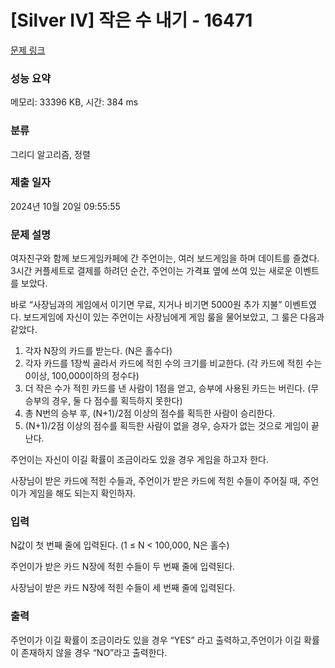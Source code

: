 # [Silver IV] 작은 수 내기 - 16471 

[문제 링크](https://www.acmicpc.net/problem/16471) 

### 성능 요약

메모리: 33396 KB, 시간: 384 ms

### 분류

그리디 알고리즘, 정렬

### 제출 일자

2024년 10월 20일 09:55:55

### 문제 설명

<p>여자친구와 함께 보드게임카페에 간 주언이는, 여러 보드게임을 하며 데이트를 즐겼다. 3시간 커플세트로 결제를 하려던 순간, 주언이는 가격표 옆에 쓰여 있는 새로운 이벤트를 보았다. </p>

<p>바로 “사장님과의 게임에서 이기면 무료, 지거나 비기면 5000원 추가 지불” 이벤트였다. 보드게임에 자신이 있는 주언이는 사장님에게 게임 룰을 물어보았고, 그 룰은 다음과 같았다. </p>

<ol>
	<li>각자 N장의 카드를 받는다. (N은 홀수다) </li>
	<li>각자 카드를 1장씩 골라서 카드에 적힌 수의 크기를 비교한다. (각 카드에 적힌 수는 0이상, 100,000이하의 정수다)</li>
	<li>더 작은 수가 적힌 카드를 낸 사람이 1점을 얻고, 승부에 사용된 카드는 버린다. (무승부의 경우, 둘 다 점수를 획득하지 못한다)</li>
	<li>총 N번의 승부 후, (N+1)/2점 이상의 점수를 획득한 사람이 승리한다.</li>
	<li>(N+1)/2점 이상의 점수를 획득한 사람이 없을 경우, 승자가 없는 것으로 게임이 끝난다. </li>
</ol>

<p>주언이는 자신이 이길 확률이 조금이라도 있을 경우 게임을 하고자 한다. </p>

<p>사장님이 받은 카드에 적힌 수들과, 주언이가 받은 카드에 적힌 수들이 주어질 때, 주언이가 게임을 해도 되는지 확인하자. </p>

### 입력 

 <p>N값이 첫 번째 줄에 입력된다. (1 ≤ N < 100,000, N은 홀수)</p>

<p>주언이가 받은 카드 N장에 적힌 수들이 두 번째 줄에 입력된다.</p>

<p>사장님이 받은 카드 N장에 적힌 수들이 세 번째 줄에 입력된다. </p>

### 출력 

 <p>주언이가 이길 확률이 조금이라도 있을 경우 “YES” 라고 출력하고,주언이가 이길 확률이 존재하지 않을 경우 “NO”라고 출력한다.</p>

